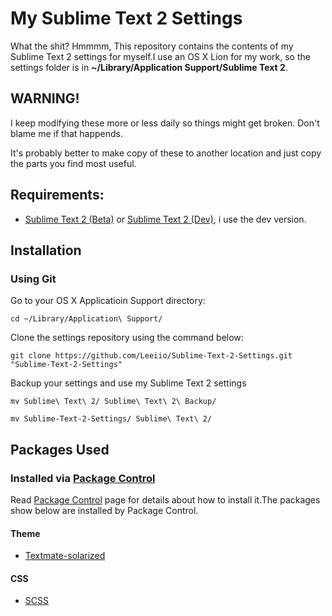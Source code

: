 # My Sublime Text 2 Settings

What the shit? Hmmmm, This repository contains the contents of my Sublime Text 2 settings for myself.I use an OS X Lion for my work, so the settings folder is in **~/Library/Application Support/Sublime Text 2**.

## WARNING!

I keep modifying these more or less daily so things might get broken.
Don't blame me if that happends.

It's probably better to make copy of these to another location and just copy the parts you find most useful.

## Requirements:

- [Sublime Text 2 (Beta)](http://www.sublimetext.com/2/) or [Sublime Text 2 (Dev)](http://www.sublimetext.com/dev/), i use the dev version.


## Installation

### Using Git

Go to your OS X Applicatioin Support directory:

    cd ~/Library/Application\ Support/

Clone the settings repository using the command below:

    git clone https://github.com/Leeiio/Sublime-Text-2-Settings.git "Sublime-Text-2-Settings"
    
Backup your settings and use my Sublime Text 2 settings
	
	mv Sublime\ Text\ 2/ Sublime\ Text\ 2\ Backup/

    mv Sublime-Text-2-Settings/ Sublime\ Text\ 2/


## Packages Used

### Installed via [Package Control][]

Read [Package Control][] page for details about how to install it.The packages show below are installed by Package Control.

#### Theme

- [Textmate-solarized](http://ethanschoonover.com/solarized)

#### CSS

- [SCSS](https://github.com/kuroir/SCSS.tmbundle)


[Package Control]:  http://wbond.net/sublime_packages/package_control "Extension management to ST2"
